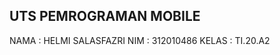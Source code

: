 UTS PEMROGRAMAN MOBILE
----------------------

NAMA  : HELMI SALASFAZRI
NIM   : 312010486
KELAS : TI.20.A2



